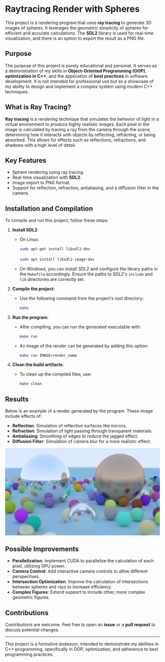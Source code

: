 # Raytracing Render with Spheres

This project is a rendering program that uses **ray tracing** to generate 3D images of spheres. It leverages the geometric simplicity of spheres for efficient and accurate calculations. The **SDL2** library is used for real-time visualization, and there is an option to export the result as a PNG file.

## Purpose

The purpose of this project is purely educational and personal. It serves as a demonstration of my skills in **Object-Oriented Programming (OOP)**, **optimization in C++**, and the application of **best practices** in software development. It is not intended for professional use but as a showcase of my ability to design and implement a complex system using modern C++ techniques.

## What is Ray Tracing?

**Ray tracing** is a rendering technique that simulates the behavior of light in a virtual environment to produce highly realistic images. Each pixel in the image is calculated by tracing a ray from the camera through the scene, determining how it interacts with objects by reflecting, refracting, or being absorbed. This allows for effects such as reflections, refractions, and shadows with a high level of detail.

## Key Features

- Sphere rendering using ray tracing.
- Real-time visualization with **SDL2**.
- Image export to PNG format.
- Support for reflection, refraction, antialiasing, and a diffusion filter in the camera.

## Installation and Compilation

To compile and run this project, follow these steps:

1. **Install SDL2**:
   - On Linux:
     ```bash
     sudo apt-get install libsdl2-dev
     
     sudo apt install libsdl2-image-dev
     ```
   - On Windows, you can install SDL2 and configure the library paths in the `Makefile` accordingly. Ensure the paths to SDL2's `include` and `lib` directories are correctly set.

2. **Compile the project**:
   - Use the following command from the project's root directory:
     ```bash
     make
     ```

3. **Run the program**:
   - After compiling, you can run the generated executable with:
     ```bash
     make run
     ```
   - An image of the render can be generated by adding this option:
     ```bash
     make run IMAGE=render_name
     ```

4. **Clean the build artifacts**:
   - To clean up the compiled files, use:
     ```bash
     make clean
     ```

## Results

Below is an example of a render generated by the program. These image include effects of:

- **Reflection**: Simulation of reflective surfaces like mirrors.
- **Refraction**: Simulation of light passing through transparent materials.
- **Antialiasing**: Smoothing of edges to reduce the jagged effect.
- **Diffusion Filter**: Simulation of camera blur for a more realistic effect.

![Final render](images/FinalRender.png)

## Possible Improvements

- **Parallelization**: Implement CUDA to parallelize the calculation of each pixel, utilizing GPU power.
- **Camera Control**: Add interactive camera controls to allow different perspectives.
- **Intersection Optimization**: Improve the calculation of intersections between spheres and rays to increase efficiency.
- **Complex Figures**: Extend support to include other, more complex geometric figures.

## Contributions

Contributions are welcome. Feel free to open an **issue** or a **pull request** to discuss potential changes.

---

This project is a formative endeavor, intended to demonstrate my abilities in C++ programming, specifically in OOP, optimization, and adherence to best programming practices.
